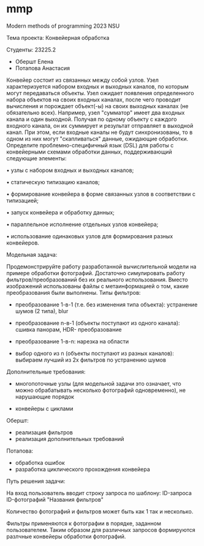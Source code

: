# mmp
Modern methods of programming 2023 NSU

Тема проекта:
Конвейерная обработка

Студенты: 23225.2
- Обершт Елена
- Потапова Анастасия


Конвейер состоит из связанных между собой узлов. Узел характеризуется набором входных и
выходных каналов, по которым могут передаваться объекты. Узел ожидает появления
определенного набора объектов на своих входных каналах, после чего проводит вычисления
и порождает объект(-ы) на своих выходных каналах (не обязательно всех). Например, узел
"сумматор" имеет два входных канала и один выходной. Получая по одному объекту с
каждого входного канала, он их суммирует и результат отправляет в выходной канал. При
этом, если входные каналы не будут синхронизованы, то в одном из них могут
"скапливаться" данные, ожидающие обработки. Определите проблемно-специфичный язык
(DSL) для работы с конвейерными схемами обработки данных, поддерживающий следующие
элементы:

• узлы с набором входных и выходных каналов;

• статическую типизацию каналов;

• формирование конвейера в форме связанных узлов в соответствии с типизацией;

• запуск конвейера и обработку данных;

• параллельное исполнение отдельных узлов конвейера;

• использование одинаковых узлов для формирования разных конвейеров.


Модельная задача:

Продемонстрируйте работу разработанной вычислительной модели на примере обработки
фотографий. Достаточно симулировать работу фильтров/преобразований без их реального
использования. Вместо изображений использованы файлы с метаинформацией о том,
какие преобразования были выполнены.
Типы фильтров:

  - преобразование 1-в-1 (т.е. без изменения типа объекта): устранение шумов (2 типа), blur
  - преобразование n-в-1 (объекты поступают из одного канала): сшивка панорам, HDR-
преобразование

  - преобразование 1-в-n: нарезка на области
  - выбор одного из n (объекты поступают из разных каналов): выбираем лучший из 2х фильтров по устранению шумов

Дополнительные требования:

- многопоточные узлы (для модельной задачи это означает, что можно обрабатывать несколько фотографий одновременно), не нарушающие порядок

- конвейеры с циклами

Обершт:

- реализация фильтров
- реализация дополнительных требований

Потапова:

- обработка ошибок
- разработка циклического прохождения конвейера



Путь решения задачи:

На вход пользователь вводит строку запроса по шаблону: ID-запроса ID-фотографий "Названия фильтров"

Количество фотографий и фильтров может быть как 1 так и несколько.

Фильтры применяются к фотографии в порядке, заданном пользователем. Таким образом для различных запросов формируются разлчные конвейеры обработки фотографий.
